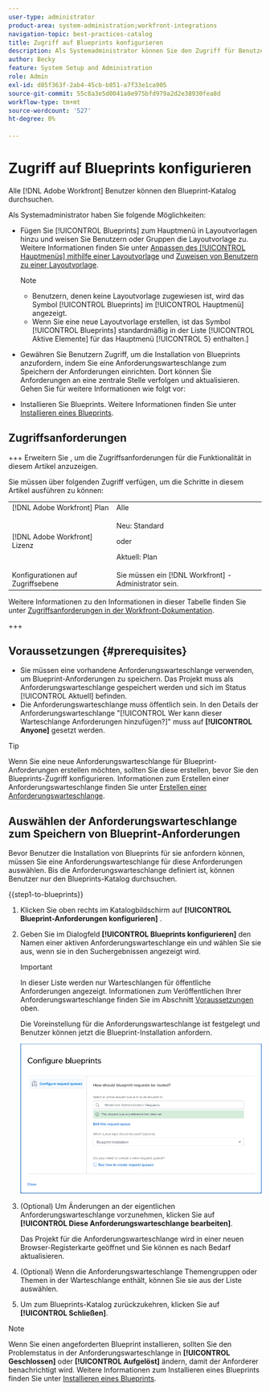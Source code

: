 ```yaml
---
user-type: administrator
product-area: system-administration;workfront-integrations
navigation-topic: best-practices-catalog
title: Zugriff auf Blueprints konfigurieren
description: Als Systemadministrator können Sie den Zugriff für Benutzer aktivieren, um die Installation von Blueprints anzufordern, indem Sie eine Anforderungswarteschlange einrichten, in der die Anforderungen gespeichert werden. Dort können Sie Anforderungen an eine zentrale Stelle verfolgen und aktualisieren.
author: Becky
feature: System Setup and Administration
role: Admin
exl-id: d85f363f-2ab4-45cb-b851-a7f33e1ca905
source-git-commit: 55c8a3e5d0041a0e975bfd979a2d2e38930fea8d
workflow-type: tm+mt
source-wordcount: '527'
ht-degree: 0%

---
```


# Zugriff auf Blueprints konfigurieren

Alle [!DNL Adobe Workfront] Benutzer können den Blueprint-Katalog durchsuchen.

Als Systemadministrator haben Sie folgende Möglichkeiten:

* Fügen Sie [!UICONTROL Blueprints] zum Hauptmenü in Layoutvorlagen hinzu und weisen Sie Benutzern oder Gruppen die Layoutvorlage zu. Weitere Informationen finden Sie unter [Anpassen des [!UICONTROL Hauptmenüs] mithilfe einer Layoutvorlage](/help/quicksilver/administration-and-setup/customize-workfront/use-layout-templates/customize-main-menu.md) und [Zuweisen von Benutzern zu einer Layoutvorlage](/help/quicksilver/administration-and-setup/customize-workfront/use-layout-templates/assign-users-to-layout-template.md).

  >[!NOTE]
  >
  >* Benutzern, denen keine Layoutvorlage zugewiesen ist, wird das Symbol [!UICONTROL Blueprints] im [!UICONTROL Hauptmenü] angezeigt.
  >* Wenn Sie eine neue Layoutvorlage erstellen, ist das Symbol [!UICONTROL Blueprints] standardmäßig in der Liste [!UICONTROL Aktive Elemente] für das Hauptmenü [!UICONTROL 5} enthalten.]


* Gewähren Sie Benutzern Zugriff, um die Installation von Blueprints anzufordern, indem Sie eine Anforderungswarteschlange zum Speichern der Anforderungen einrichten. Dort können Sie Anforderungen an eine zentrale Stelle verfolgen und aktualisieren. Gehen Sie für weitere Informationen wie folgt vor:
* Installieren Sie Blueprints. Weitere Informationen finden Sie unter [Installieren eines Blueprints](../../administration-and-setup/blueprints/blueprints-install.md).

## Zugriffsanforderungen

+++ Erweitern Sie , um die Zugriffsanforderungen für die Funktionalität in diesem Artikel anzuzeigen.

Sie müssen über folgenden Zugriff verfügen, um die Schritte in diesem Artikel ausführen zu können:

<table style="table-layout:auto"> 
 <col> 
 <col> 
 <tbody> 
  <tr> 
   <td role="rowheader">[!DNL Adobe Workfront] Plan</td> 
   <td>Alle</td> 
  </tr> 
  <tr> 
   <td role="rowheader">[!DNL Adobe Workfront] Lizenz</td> 
   <td>
   <p>Neu: Standard</p>
   <p>oder</p>
   <p>Aktuell: Plan</p></td> 
  </tr> 
  <tr> 
   <td role="rowheader">Konfigurationen auf Zugriffsebene</td> 
   <td>Sie müssen ein [!DNL Workfront] -Administrator sein. </td> 
  </tr> 
 </tbody> 
</table>

Weitere Informationen zu den Informationen in dieser Tabelle finden Sie unter [Zugriffsanforderungen in der Workfront-Dokumentation](/help/quicksilver/administration-and-setup/add-users/access-levels-and-object-permissions/access-level-requirements-in-documentation.md).

+++

## Voraussetzungen {#prerequisites}

* Sie müssen eine vorhandene Anforderungswarteschlange verwenden, um Blueprint-Anforderungen zu speichern. Das Projekt muss als Anforderungswarteschlange gespeichert werden und sich im Status [!UICONTROL Aktuell] befinden.
* Die Anforderungswarteschlange muss öffentlich sein. In den Details der Anforderungswarteschlange &quot;[!UICONTROL Wer kann dieser Warteschlange Anforderungen hinzufügen?]&quot; muss auf **[!UICONTROL Anyone]** gesetzt werden.

>[!TIP]
>
>Wenn Sie eine neue Anforderungswarteschlange für Blueprint-Anforderungen erstellen möchten, sollten Sie diese erstellen, bevor Sie den Blueprints-Zugriff konfigurieren. Informationen zum Erstellen einer Anforderungswarteschlange finden Sie unter [Erstellen einer Anforderungswarteschlange](../../manage-work/requests/create-and-manage-request-queues/create-request-queue.md).

## Auswählen der Anforderungswarteschlange zum Speichern von Blueprint-Anforderungen

Bevor Benutzer die Installation von Blueprints für sie anfordern können, müssen Sie eine Anforderungswarteschlange für diese Anforderungen auswählen. Bis die Anforderungswarteschlange definiert ist, können Benutzer nur den Blueprints-Katalog durchsuchen.

{{step1-to-blueprints}}

1. Klicken Sie oben rechts im Katalogbildschirm auf **[!UICONTROL Blueprint-Anforderungen konfigurieren]** .

   <!--
   <li value="3" data-mc-conditions="QuicksilverOrClassic.Draft mode"> <p>In the <strong>Configure blueprints</strong> dialog, ensure that the <strong>Configure request queues</strong> tab is selected.</p> </li>
   -->

1. Geben Sie im Dialogfeld **[!UICONTROL Blueprints konfigurieren]** den Namen einer aktiven Anforderungswarteschlange ein und wählen Sie sie aus, wenn sie in den Suchergebnissen angezeigt wird.

   >[!IMPORTANT]
   >
   >In dieser Liste werden nur Warteschlangen für öffentliche Anforderungen angezeigt. Informationen zum Veröffentlichen Ihrer Anforderungswarteschlange finden Sie im Abschnitt [Voraussetzungen](#prerequisites) oben.

   Die Voreinstellung für die Anforderungswarteschlange ist festgelegt und Benutzer können jetzt die Blueprint-Installation anfordern.

   ![Anforderungswarteschlange konfigurieren](assets/Blueprints_access_setup_request_queue.png)

1. (Optional) Um Änderungen an der eigentlichen Anforderungswarteschlange vorzunehmen, klicken Sie auf **[!UICONTROL Diese Anforderungswarteschlange bearbeiten]**.

   Das Projekt für die Anforderungswarteschlange wird in einer neuen Browser-Registerkarte geöffnet und Sie können es nach Bedarf aktualisieren.

1. (Optional) Wenn die Anforderungswarteschlange Themengruppen oder Themen in der Warteschlange enthält, können Sie sie aus der Liste auswählen.
1. Um zum Blueprints-Katalog zurückzukehren, klicken Sie auf **[!UICONTROL Schließen]**.

>[!NOTE]
>
>Wenn Sie einen angeforderten Blueprint installieren, sollten Sie den Problemstatus in der Anforderungswarteschlange in **[!UICONTROL Geschlossen]** oder **[!UICONTROL Aufgelöst]** ändern, damit der Anforderer benachrichtigt wird. Weitere Informationen zum Installieren eines Blueprints finden Sie unter [Installieren eines Blueprints](../../administration-and-setup/blueprints/blueprints-install.md).
